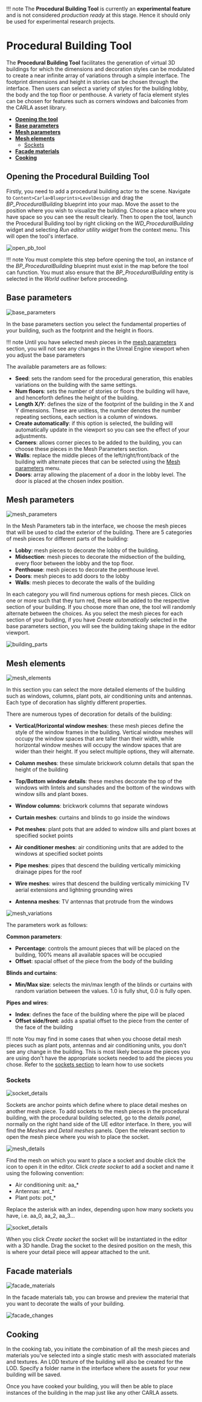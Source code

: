 !!! note
	The __Procedural Building Tool__ is currently an __experimental feature__ and is not considered *production ready* at this stage. Hence it should only be used for experimental research projects.

# Procedural Building Tool

The __Procedural Building Tool__ facilitates the generation of virtual 3D buildings for which the dimensions and decoration styles can be modulated to create a near infinite array of variations through a simple interface. The footprint dimensions and height in stories can be chosen through the interface. Then users can select a variety of styles for the building lobby, the body and the top floor or penthouse. A variety of facia element styles can be chosen for features such as corners windows and balconies from the CARLA asset library. 

- [__Opening the tool__](#opening-the-procedural-building-tool)
- [__Base parameters__](#base-parameters)
- [__Mesh parameters__](#mesh-parameters)
- [__Mesh elements__](#mesh-elements)
	- [Sockets](#sockets)
- [__Facade materials__](#facade-materials)
- [__Cooking__](#cooking)

## Opening the Procedural Building Tool

Firstly, you need to add a procedural building actor to the scene. Navigate to `Content>Carla>Blueprints>LevelDesign` and drag the *BP_ProceduralBuilding* blueprint into your map. Move the asset to the position where you wish to visualize the building. Choose a place where you have space so you can see the result clearly. Then to open the tool, launch the Procedural Building tool by right clicking on the *WD_ProceduralBuilding* widget and selecting *Run editor utility widget* from the context menu. This will open the tool's interface. 

![open_pb_tool](img/open_pb_tool.png)

!!! note
	You must complete this step before opening the tool, an instance of the *BP_ProceduralBuilding* blueprint must exist in the map before the tool can function. You must also ensure that the *BP_ProceduralBuilding* entity is selected in the *World outliner* before proceeding.

## Base parameters

![base_parameters](img/pb_base_parameters.png)

In the base parameters section you select the fundamental properties of your building, such as the footprint and the height in floors.

!!! note
	Until you have selected mesh pieces in the [mesh parameters](#mesh-parameters) section, you will not see any changes in the Unreal Engine viewport when you adjust the base parameters

The available parameters are as follows:

- __Seed__: sets the random seed for the procedural generation, this enables variations on the building with the same settings.
- __Num floors__: sets the number of stories or floors the building will have, and henceforth defines the height of the building.
- __Length X/Y__: defines the size of the footprint of the building in the X and Y dimensions. These are unitless, the number denotes the number repeating sections, each section is a column of windows.
- __Create automatically__: if this option is selected, the building will automatically update in the viewport so you can see the effect of your adjustments.
- __Corners__: allows corner pieces to be added to the building, you can choose these pieces in the Mesh Parameters section.
- __Walls__: replace the middle pieces of the left/right/front/back of the building with alternate pieces that can be selected using the [Mesh parameters](#mesh-parameters) menu.
- __Doors__: array allowing the placement of a door in the lobby level. The door is placed at the chosen index position.

## Mesh parameters

![mesh_parameters](img/pb_mesh_parameters.png)

In the Mesh Parameters tab in the interface, we choose the mesh pieces that will be used to clad the exterior of the building. There are 5 categories of mesh pieces for different parts of the building:

- __Lobby__: mesh pieces to decorate the lobby of the building.
- __Midsection__: mesh pieces to decorate the midsection of the building, every floor between the lobby and the top floor.
- __Penthouse__: mesh pieces to decorate the penthouse level.
- __Doors__: mesh pieces to add doors to the lobby
- __Walls__: mesh pieces to decorate the walls of the building

In each category you will find numerous options for mesh pieces. Click on one or more such that they turn red, these will be added to the respective section of your building. If you choose more than one, the tool will randomly alternate between the choices. As you select the mesh pieces for each section of your building, if you have *Create automatically* selected in the base parameters section, you will see the building taking shape in the editor viewport.

![building_parts](img/pb_building_parts.png)

## Mesh elements

![mesh_elements](img/pb_mesh_elements.png)

In this section you can select the more detailed elements of the building such as windows, columns, plant pots, air conditioning units and antennas. Each type of decoration has slightly different properties.

There are numerous types of decoration for details of the building:

- __Vertical/Horizontal window meshes__: these mesh pieces define the style of the window frames in the building. Vertical window meshes will occupy the window spaces that are taller than their width, while horizontal window meshes will occupy the window spaces that are wider than their height. If you select multiple options, they will alternate. 

- __Column meshes__: these simulate brickwork column details that span the height of the building

- __Top/Bottom window details__: these meshes decorate the top of the windows with lintels and sunshades and the bottom of the windows with window sills and plant boxes.

- __Window columns__: brickwork columns that separate windows

- __Curtain meshes__: curtains and blinds to go inside the windows

- __Pot meshes__: plant pots that are added to window sills and plant boxes at specified socket points

- __Air conditioner meshes__: air conditioning units that are added to the windows at specified socket points

- __Pipe meshes__: pipes that descend the building vertically mimicking drainage pipes for the roof

- __Wire meshes__: wires that descend the building vertically mimicking TV aerial extensions and lightning grounding wires

- __Antenna meshes__: TV antennas that protrude from the windows

![mesh_variations](img/pb_detail_variations.webp)

 The parameters work as follows:

 __Common parameters__:

* __Percentage__: controls the amount pieces that will be placed on the building, 100% means all available spaces will be occupied
* __Offset__: spacial offset of the piece from the body of the building

__Blinds and curtains__:

* __Min/Max size__: selects the min/max length of the blinds or curtains with random variation between the values. 1.0 is fully shut, 0.0 is fully open.

__Pipes and wires__:

* __Index__: defines the face of the building where the pipe will be placed
* __Offset side/front__: adds a spatial offset to the piece from the center of the face of the building

!!! note
	You may find in some cases that when you choose detail mesh pieces such as plant pots, antennas and air conditioning units, you don't see any change in the building. This is most likely because the pieces you are using don't have the appropriate sockets needed to add the pieces you chose. Refer to the [sockets section](#sockets) to learn how to use sockets

### Sockets

![socket_details](img/pb_detail_section.png)

Sockets are anchor points which define where to place detail meshes on another mesh piece. To add sockets to the mesh pieces in the procedural building, with the procedural building selected, go to the *details panel*, normally on the right hand side of the UE editor interface. In there, you will find the *Meshes* and *Detail meshes* panels. Open the relevant section to open the mesh piece where you wish to place the socket.

![mesh_details](img/pb_mesh_details.png)

Find the mesh on which you want to place a socket and double click the icon to open it in the editor. Click *create socket* to add a socket and name it using the following convention:

* Air conditioning unit: aa_*
* Antennas: ant_*
* Plant pots: pot_*

Replace the asterisk with an index, depending upon how many sockets you have, i.e. aa_0, aa_2, aa_3...

![socket_details](img/pb_add_socket.png)

When you click *Create socket* the socket will be instantiated in the editor with a 3D handle. Drag the socket to the desired position on the mesh, this is where your detail piece will appear attached to the unit. 

## Facade materials

![facade_materials](img/pb_facade_materials.png)

In the facade materials tab, you can browse and preview the material that you want to decorate the walls of your building.

![facade_changes](img/pb_facade_changes.webp)

## Cooking

In the cooking tab, you initiate the combination of all the mesh pieces and materials you've selected into a single static mesh with associated materials and textures. An LOD texture of the building will also be created for the LOD. Specify a folder name in the interface where the assets for your new building will be saved.

Once you have cooked your building, you will then be able to place instances of the building in the map just like any other CARLA assets.












